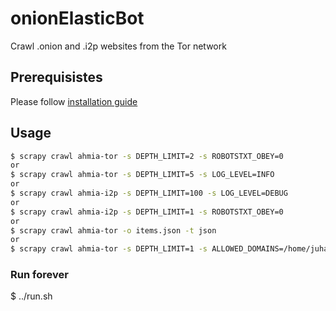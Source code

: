 # onionElasticBot
Crawl .onion and .i2p websites from the Tor network

## Prerequisistes
Please follow [installation guide](https://github.com/iriahi/ahmia-crawler)

## Usage
```sh
$ scrapy crawl ahmia-tor -s DEPTH_LIMIT=2 -s ROBOTSTXT_OBEY=0
or
$ scrapy crawl ahmia-tor -s DEPTH_LIMIT=5 -s LOG_LEVEL=INFO
or
$ scrapy crawl ahmia-i2p -s DEPTH_LIMIT=100 -s LOG_LEVEL=DEBUG
or
$ scrapy crawl ahmia-i2p -s DEPTH_LIMIT=1 -s ROBOTSTXT_OBEY=0
or
$ scrapy crawl ahmia-tor -o items.json -t json
or
$ scrapy crawl ahmia-tor -s DEPTH_LIMIT=1 -s ALLOWED_DOMAINS=/home/juha/allowed_domains.txt -s TARGET_SITES=/home/juha/seed_list.txt -s ELASTICSEARCH_TYPE=targetitemtype
```

### Run forever

$ ../run.sh